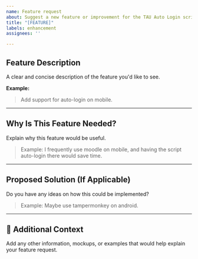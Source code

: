 ```yaml
---
name: Feature request
about: Suggest a new feature or improvement for the TAU Auto Login script
title: "[FEATURE]"
labels: enhancement
assignees: ''

---
```


##  Feature Description
A clear and concise description of the feature you'd like to see.

**Example:**  
> Add support for auto-login on mobile.

---

##  Why Is This Feature Needed?
Explain why this feature would be useful.

> Example: I frequently use moodle on mobile, and having the script auto-login there would save time.

---

##  Proposed Solution (If Applicable)
Do you have any ideas on how this could be implemented?

> Example: Maybe use tampermonkey on android.

---

## 📝 Additional Context
Add any other information, mockups, or examples that would help explain your feature request.
